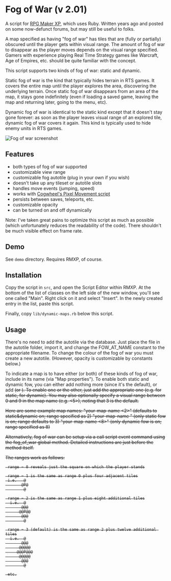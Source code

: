 Fog of War (v 2.01)
===

A script for [RPG Maker XP](http://en.wikipedia.org/wiki/RPG_Maker_XP), which uses Ruby. Written years ago and posted on some now-defunct forums, but may still be useful to folks.

A map specified as having "fog of war" has tiles that are (fully or partially) obscured until the player gets within visual range. The amount of fog of war to disappear as the player moves depends on the visual range specified. Gamers with experience playing Real Time Strategy games like Warcraft, Age of Empires, etc. should be quite familiar with the concept.

This script supports two kinds of fog of war: static and dynamic.

Static fog of war is the kind that typically hides terrain in RTS games. It covers the entire map until the player explores the area, discovering the underlying terrain. Once static fog of war disappears from an area of the map, it stays gone indefinitely (even if loading a saved game, leaving the map and returning later, going to the menu, etc).

Dynamic fog of war is identical to the static kind except that it doesn't stay gone forever: as soon as the player leaves visual range of an explored tile, dynamic fog of war covers it again. This kind is typically used to hide enemy units in RTS games.

![Fog of war screenshot](http://s88387243.onlinehome.us/rmxp/fog_of_war/fog_of_war.jpg)

Features
---

* both types of fog of war supported
* customizable view range
* customizable fog autotile (plug in your own if you wish)
* doesn't take up any tileset or autotile slots
* handles move events (jumping, speed)
* works with [Cogwheel's Pixel Movement script](http://members.jcom.home.ne.jp/cogwheel/script/move.txt)
* persists between saves, teleports, etc.
* customizable opacity
* can be turned on and off dynamically

Note: I've taken great pains to optimize this script as much as possible (which unfortunately reduces the readability of the code). There shouldn't be much visible effect on frame rate.

Demo
---
See `demo` directory. Requires RMXP, of course.


Installation
---
Copy the script in `src`, and open the Script Editor within RMXP. At the bottom of the list of classes on the left side of the new window, you'll see one called "Main". Right click on it and select "Insert". In the newly created entry in the list, paste this script.

Finally, copy `lib/dynamic-maps.rb` below this script. 

Usage
---

There's no need to add the autotile via the database. Just place the file in the autotile folder, import it, and change the FOW_AT_NAME constant to the appropriate filename. To change the colour of the fog of war you must create a new autotile. (However, opacity is customizable by constants below.)
 
To indicate a map is to have either (or both) of these kinds of fog of war, include <fow> in its name (via "Map properties"). To enable both static and dynamic fow, you can either add nothing more (since it's the default), or add <s><d> (or <d><s>). To enable one or the other, just add the appropriate one (e.g. <s> for static, <d> for dynamic). You may also optionally specify a visual range between 0 and 9 in the map name (e.g. <5>), noting that 3 is  the default.

Here are some example map names:
   "your-map-name <fow><2>" (defaults to static&dynamic on; range specified as 2)
   "your-map-name <fow><s>" (only static fow is on; range defaults to 3)
   "your-map-name <fow><d><8>" (only dynamic fow is on; range specified as 8)
 
Alternatively, fog of war can be setup via a call script event command using the fog_of_war global method. Detailed instructions are just before the method itself.

The ranges work as follows:

```
 range = 0 reveals just the square on which the player stands

 range = 1 is the same as range 0 plus four adjacent tiles
 i.e.   @
       @P@
        @

 range = 2 is the same as range 1 plus eight additional tiles
  i.e.  @
       @@@
      @@P@@
       @@@
        @

 range = 3 (default) is the same as range 2 plus twelve additional tiles
  i.e.  @
       @@@
      @@@@@
     @@@P@@@
      @@@@@
       @@@
        @

 etc.
```


